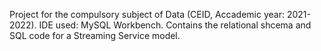 Project for the compulsory subject of Data (CEID, Accademic year: 2021-2022). IDE used: MySQL Workbench. Contains the relational shcema and SQL code for a Streaming Service model.
